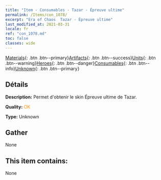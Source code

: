```yaml
---
title: "Item - Consumables - Tazar - Épreuve ultime"
permalink: /Items/con_1078/
excerpt: "Era of Chaos  Tazar - Épreuve ultime"
last_modified_at: 2021-03-31
locale: fr
ref: "con_1078.md"
toc: false
classes: wide
---
```

 [Materials](/fr/Items/){: .btn .btn--primary}[Artifacts](/fr/Items/Artifacts/){: .btn .btn--success}[Units](/fr/Items/Units/){: .btn .btn--warning}[Heroes](/fr/Items/Heroes/){: .btn .btn--danger}[Consumables](/fr/Items/Consumables/){: .btn .btn--info}[Unknown](/fr/Items/Unknown/){: .btn .btn--primary}

## Détails
 **Description:** Permet d'obtenir le skin Épreuve ultime de Tazar.

 **Quality:** <span style="color: #FF8C00">OK</span>

 **Type:** Unknown

## Gather

  None

## This item contains:

  None

